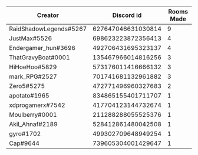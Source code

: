 Creator | Discord id | Rooms Made |  
------------- | ------------- | ------------- 
RaidShadowLegends#5267 | 627647046631030814 | 9
JustMax#5526 | 698623223872356413 | 4 
Endergamer_hun#3696 | 492706431695323137 | 4 
ThatGravyBoat#0001 | 135467966014816256	 | 3 
HiHoeHoo#5829 | 573176011416666132 | 3
mark_RPG#2527 | 701741681132961882 | 3
Zero5#5275 | 472771496960327683 | 2
apotato#1965 | 834865155401711707 | 1
xdprogamerx#7542 | 417704123144732674 | 1
Moulberry#0001 | 211288288055525376 | 1
Akil_Ahnaf#2189 | 528412861480042508 | 1
gyro#1702 | 	499302709648949254 | 1
Cap#9644 | 	739605304001429647 | 1
